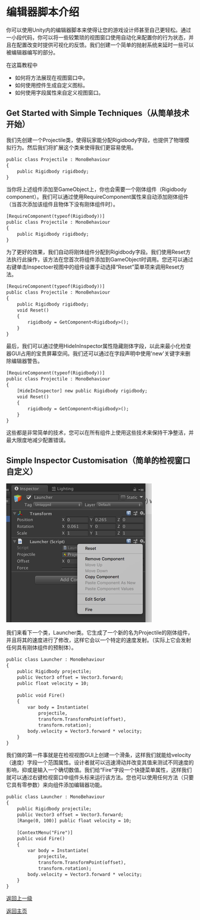 # 编辑器脚本介绍
你可以使用Unity内的编辑器脚本来使得让您的游戏设计师甚至自己更轻松。通过一小段代码，你可以将一些较繁琐的视图窗口使用自动化来配置你的行为状态，并且在配置改变时提供可视化的反馈。我们创建一个简单的抛射系统来延时一些可以被编辑器编写的部分。

在这篇教程中
- 如何将方法展现在视图窗口中。
- 如何使用控件生成自定义图标。
- 如何使用字段属性来自定义视图窗口。

## Get Started with Simple Techniques（从简单技术开始）
我们先创建一个Projectile类，使得玩家能分配Rigidbody字段，也提供了物理模拟行为。然后我们将扩展这个类来使得我们更容易使用。

```
public class Projectile : MonoBehaviour
{
    public Rigidbody rigidbody;
}
```

当你将上述组件添加至GameObject上，你也会需要一个刚体组件（Rigidbody component）。我们可以通过使用RequireComponent属性来自动添加刚体组件（当首次添加该组件且物体下没有刚体组件时）。

```
[RequireComponent(typeof(Rigidbody))]
public class Projectile : MonoBehaviour
{
    public Rigidbody rigidbody;
}
```

为了更好的效果，我们自动将刚体组件分配到Rigidbody字段。我们使用Reset方法执行此操作，该方法在您首次将组件添加到GameObject时调用。您还可以通过右键单击Inspectoer视图中的组件设置手动选择“Reset”菜单项来调用Reset方法。

```
[RequireComponent(typeof(Rigidbody))]
public class Projectile : MonoBehaviour
{
    public Rigidbody rigidbody;
    void Reset()
    {
        rigidbody = GetComponent<Rigidbody>();
    }
}
```

最后，我们可以通过使用HideInInspector属性隐藏刚体字段，以此来最小化检查器GUI占用的宝贵屏幕空间。我们还可以通过在字段声明中使用'new'关键字来删除编辑器警告。

```
[RequireComponent(typeof(Rigidbody))]
public class Projectile : MonoBehaviour
{
    [HideInInspector] new public Rigidbody rigidbody;
    void Reset()
    {
        rigidbody = GetComponent<Rigidbody>();
    }
}
```

这些都是非常简单的技术，您可以在所有组件上使用这些技术来保持干净整洁，并最大限度地减少配置错误。

## Simple Inspector Customisation（简单的检视窗口自定义）
![](/Image/Scripting/Editor/an-introduction-to-editor-scripting-0.png)

我们来看下一个类，Launcher类。它生成了一个新的名为Projectile的刚体组件，并且将其的速度进行了修改，这样它会以一个特定的速度发射。（实际上它会发射任何具有刚体组件的预制体）。

```
public class Launcher : MonoBehaviour
{
    public Rigidbody projectile;
    public Vector3 offset = Vector3.forward;
    public float velocity = 10;

    public void Fire()
    {
        var body = Instantiate(
            projectile, 
            transform.TransformPoint(offset), 
            transform.rotation);
        body.velocity = Vector3.forward * velocity;
    }
}
```

我们做的第一件事就是在检视视图GUI上创建一个滑条，这样我们就能给velocity（速度）字段一个范围属性。设计者就可以迅速滑动并改变其值来测试不同速度的影响，抑或是输入一个确切数值。我们给“Fire”字段一个快捷菜单属性，这样我们就可以通过右键检视窗口中组件头标来运行该方法。您也可以使用任何方法（只要它具有零参数）来向组件添加编辑器功能。

```
public class Launcher : MonoBehaviour
{
    public Rigidbody projectile;
    public Vector3 offset = Vector3.forward;
    [Range(0, 100)] public float velocity = 10;
        
    [ContextMenu("Fire")]
    public void Fire()
    {
        var body = Instantiate(
            projectile, 
            transform.TransformPoint(offset), 
            transform.rotation);
        body.velocity = Vector3.forward * velocity;
    }
}
```


[返回上一级](/Scripting/Editor.md)

[返回主页](/README.md)
